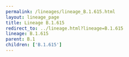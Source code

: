 ```yaml
---
permalink: /lineages/lineage_B.1.615.html
layout: lineage_page
title: Lineage B.1.615
redirect_to: ../lineage.html?lineage=B.1.615
lineage: B.1.615
parent: B.1
children: ['B.1.615']
---
```

